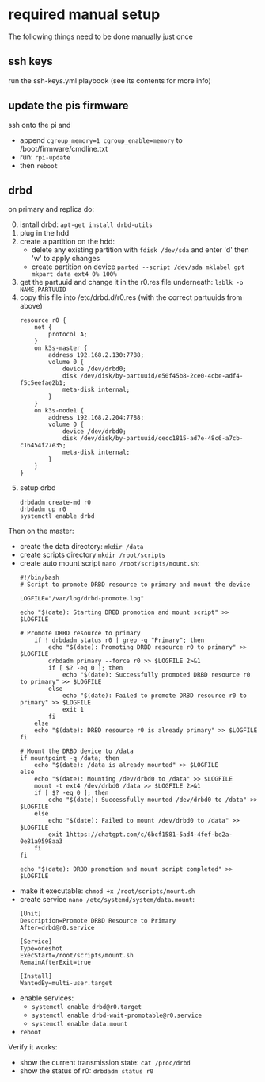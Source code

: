 # required manual setup

The following things need to be done manually just once

## ssh keys

run the ssh-keys.yml playbook (see its contents for more info)

## update the pis firmware

ssh onto the pi and
- append `cgroup_memory=1 cgroup_enable=memory` to /boot/firmware/cmdline.txt
- run: `rpi-update`
- then `reboot`

## drbd

on primary and replica do:

0. isntall drbd: `apt-get install drbd-utils`
1. plug in the hdd
2. create a partition on the hdd:
    - delete any existing partition with `fdisk /dev/sda`
        and enter 'd' then 'w' to apply changes
    - create partition on device
        `parted --script /dev/sda mklabel gpt mkpart data ext4 0% 100%`
3. get the partuuid and change it in the r0.res file underneath: `lsblk -o NAME,PARTUUID`
4. copy this file into /etc/drbd.d/r0.res  (with the correct partuuids from above)
    ```
    resource r0 {
        net {
            protocol A;
        }
        on k3s-master {
            address 192.168.2.130:7788;
            volume 0 {
                device /dev/drbd0;
                disk /dev/disk/by-partuuid/e50f45b8-2ce0-4cbe-adf4-f5c5eefae2b1;
                meta-disk internal;
            }
        }
        on k3s-node1 {
            address 192.168.2.204:7788;
            volume 0 {
                device /dev/drbd0;
                disk /dev/disk/by-partuuid/cecc1815-ad7e-48c6-a7cb-c16454f27e35;
                meta-disk internal;
            }
        }
    }
    ```
5. setup drbd
    ```
    drbdadm create-md r0
    drbdadm up r0
    systemctl enable drbd
    ``` 

Then on the master:
- create the data directory: `mkdir /data`
- create scripts directory `mkdir /root/scripts`
- create auto mount script `nano /root/scripts/mount.sh`:
    ```shell
    #!/bin/bash
    # Script to promote DRBD resource to primary and mount the device

    LOGFILE="/var/log/drbd-promote.log"

    echo "$(date): Starting DRBD promotion and mount script" >> $LOGFILE

    # Promote DRBD resource to primary
        if ! drbdadm status r0 | grep -q "Primary"; then
            echo "$(date): Promoting DRBD resource r0 to primary" >> $LOGFILE
            drbdadm primary --force r0 >> $LOGFILE 2>&1
            if [ $? -eq 0 ]; then
                echo "$(date): Successfully promoted DRBD resource r0 to primary" >> $LOGFILE
            else
                echo "$(date): Failed to promote DRBD resource r0 to primary" >> $LOGFILE
                exit 1
            fi
        else
        echo "$(date): DRBD resource r0 is already primary" >> $LOGFILE
    fi

    # Mount the DRBD device to /data
    if mountpoint -q /data; then
        echo "$(date): /data is already mounted" >> $LOGFILE
    else
        echo "$(date): Mounting /dev/drbd0 to /data" >> $LOGFILE
        mount -t ext4 /dev/drbd0 /data >> $LOGFILE 2>&1
        if [ $? -eq 0 ]; then
            echo "$(date): Successfully mounted /dev/drbd0 to /data" >> $LOGFILE
        else
            echo "$(date): Failed to mount /dev/drbd0 to /data" >> $LOGFILE
            exit 1https://chatgpt.com/c/6bcf1581-5ad4-4fef-be2a-0e81a9598aa3
        fi
    fi

    echo "$(date): DRBD promotion and mount script completed" >> $LOGFILE
    ```
- make it executable: `chmod +x /root/scripts/mount.sh `
- create service `nano /etc/systemd/system/data.mount`:
    ```
    [Unit]
    Description=Promote DRBD Resource to Primary
    After=drbd@r0.service

    [Service]
    Type=oneshot
    ExecStart=/root/scripts/mount.sh
    RemainAfterExit=true

    [Install]
    WantedBy=multi-user.target
    ```
- enable services:
   - `systemctl enable drbd@r0.target`
   - `systemctl enable drbd-wait-promotable@r0.service`
   - `systemctl enable data.mount`
- `reboot`

Verify it works:

- show the current transmission state: `cat /proc/drbd`
- show the status of r0: `drbdadm status r0`

